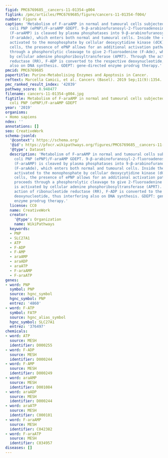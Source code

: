 ```yaml
---
figid: PMC6769685__cancers-11-01354-g004
figlink: /pmc/articles/PMC6769685/figure/cancers-11-01354-f004/
number: Figure 4
caption: 'Metabolism of F-araAMP in normal and tumoural cells subjected to Escherichia
  coli PNP (ePNP)/F-araAMP GDEPT. 9-β-arabinofuranosyl-2-fluoroadenosine 5’-monophoaphate
  (F-araAMP) is cleaved by plasma phosphatases into 9-β-arabinofuranosyl-2-fluoroadenine
  (F-araAde), which enters both normal and tumoural cells. Inside the cell, it is
  activated to the monophosphate by cellular deoxycytidine kinase (dCK). In tumour
  cells, the presence of ePNP allows for an additional activation pathway, which proceeds
  through a phosphorolytic cleavage to give 2-fluoroadenine (F-Ade), which is activated
  by cellular adenine phosphoribosyltransferase (APRT). Through the action of ribonucleotide
  reductase (RR), F-ADP is converted to the respective deoxynucleotide, thus interfering
  also on DNA synthesis. GDEPT: gene-directed enzyme prodrug therapy.'
pmcid: PMC6769685
papertitle: Purine-Metabolising Enzymes and Apoptosis in Cancer.
reftext: Marcella Camici, et al. Cancers (Basel). 2019 Sep;11(9):1354.
pmc_ranked_result_index: '42039'
pathway_score: 0.948477
filename: cancers-11-01354-g004.jpg
figtitle: Metabolism of F-araAMP in normal and tumoural cells subjected to Escherichia
  coli PNP (ePNP)/F-araAMP GDEPT
year: '2019'
organisms:
- Homo sapiens
ndex: ''
annotations: []
seo: CreativeWork
schema-jsonld:
  '@context': https://schema.org/
  '@id': https://pfocr.wikipathways.org/figures/PMC6769685__cancers-11-01354-g004.html
  '@type': Dataset
  description: 'Metabolism of F-araAMP in normal and tumoural cells subjected to Escherichia
    coli PNP (ePNP)/F-araAMP GDEPT. 9-β-arabinofuranosyl-2-fluoroadenosine 5’-monophoaphate
    (F-araAMP) is cleaved by plasma phosphatases into 9-β-arabinofuranosyl-2-fluoroadenine
    (F-araAde), which enters both normal and tumoural cells. Inside the cell, it is
    activated to the monophosphate by cellular deoxycytidine kinase (dCK). In tumour
    cells, the presence of ePNP allows for an additional activation pathway, which
    proceeds through a phosphorolytic cleavage to give 2-fluoroadenine (F-Ade), which
    is activated by cellular adenine phosphoribosyltransferase (APRT). Through the
    action of ribonucleotide reductase (RR), F-ADP is converted to the respective
    deoxynucleotide, thus interfering also on DNA synthesis. GDEPT: gene-directed
    enzyme prodrug therapy.'
  license: CC0
  name: CreativeWork
  creator:
    '@type': Organization
    name: WikiPathways
  keywords:
  - PNP
  - SLC27A1
  - ATP
  - F-ADP
  - F-AMP
  - araAMP
  - araADP
  - araATP
  - F-araAMP
  - F-araATP
genes:
- word: PNP
  symbol: PNP
  source: hgnc_symbol
  hgnc_symbol: PNP
  entrez: '4860'
- word: F-ATP
  symbol: FATP
  source: hgnc_alias_symbol
  hgnc_symbol: SLC27A1
  entrez: '376497'
chemicals:
- word: ATP
  source: MESH
  identifier: D000255
- word: F-ADP
  source: MESH
  identifier: D000244
- word: F-AMP
  source: MESH
  identifier: D000249
- word: araAMP
  source: MESH
  identifier: D001084
- word: araADP
  source: MESH
  identifier: D000244
- word: araATP
  source: MESH
  identifier: C000101
- word: F-araAMP
  source: MESH
  identifier: C042382
- word: F-araATP
  source: MESH
  identifier: C034957
diseases: []
---
```

